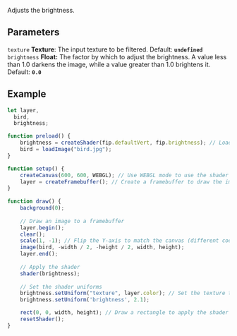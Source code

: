 Adjusts the brightness.

## Parameters
`texture` **Texture**: The input texture to be filtered. Default: **`undefined`**
<br>
`brightness` **Float:** The factor by which to adjust the brightness. A value less than 1.0 darkens the image, while a value greater than 1.0 brightens it. Default: **`0.0`**

## Example
```javascript hl_lines="29 30"
let layer,
  bird,
  brightness;

function preload() {
    brightness = createShader(fip.defaultVert, fip.brightness); // Load the shader
    bird = loadImage("bird.jpg");
}

function setup() {
    createCanvas(600, 600, WEBGL); // Use WEBGL mode to use the shader
    layer = createFramebuffer(); // Create a framebuffer to draw the image onto
}
  
function draw() {
    background(0);
    
    // Draw an image to a framebuffer 
    layer.begin();
    clear();
    scale(1, -1); // Flip the Y-axis to match the canvas (different coordinate system in framebuffer)
    image(bird, -width / 2, -height / 2, width, height);
    layer.end();
    
    // Apply the shader
    shader(brightness);
    
    // Set the shader uniforms
    brightness.setUniform("texture", layer.color); // Set the texture to apply the shader to
    brightness.setUniform('brightness', 2.1);

    rect(0, 0, width, height); // Draw a rectangle to apply the shader to
    resetShader(); 
}
```